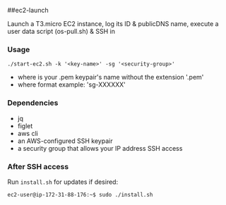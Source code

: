 ##ec2-launch

Launch a T3.micro EC2 instance, log its ID & publicDNS name, execute a user data script (os-pull.sh) & SSH in

### Usage
`./start-ec2.sh -k '<key-name>' -sg '<security-group>'`

- where <key-name> is your .pem keypair's name without the extension '.pem'
- where <security-group> format example: 'sg-XXXXXX'

### Dependencies
- jq
- figlet
- aws cli 
- an AWS-configured SSH keypair 
- a security group that allows your IP address SSH access

### After SSH access
Run `install.sh` for updates if desired:

`ec2-user@ip-172-31-88-176:~$ sudo ./install.sh `